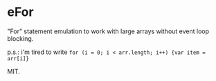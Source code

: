 # eFor
"For" statement emulation to work with large arrays without event loop blocking.

p.s.: i'm tired to write `for (i = 0; i < arr.length; i++) {var item = arr[i]}`

MIT.
